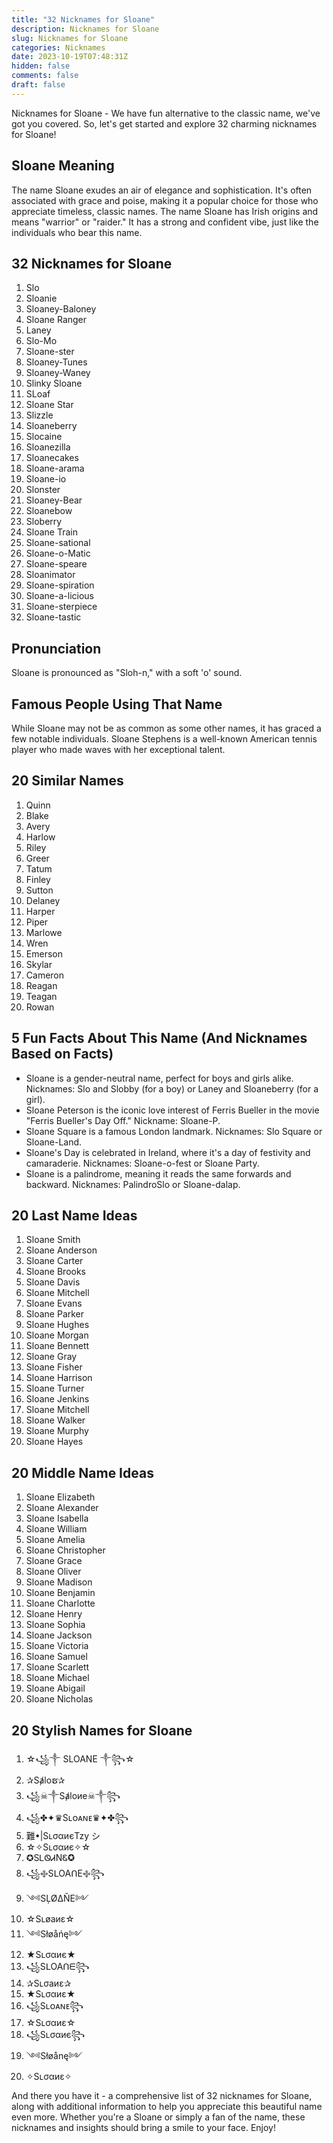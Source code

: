 ```yaml
---
title: "32 Nicknames for Sloane"
description: Nicknames for Sloane
slug: Nicknames for Sloane
categories: Nicknames
date: 2023-10-19T07:48:31Z
hidden: false
comments: false
draft: false
---
```


Nicknames for Sloane - We have fun alternative to the classic name, we've got you covered. So, let's get started and explore 32 charming nicknames for Sloane!

## Sloane Meaning

The name Sloane exudes an air of elegance and sophistication. It's often associated with grace and poise, making it a popular choice for those who appreciate timeless, classic names. The name Sloane has Irish origins and means "warrior" or "raider." It has a strong and confident vibe, just like the individuals who bear this name.

## 32 Nicknames for Sloane

1. Slo
2. Sloanie
3. Sloaney-Baloney
4. Sloane Ranger
5. Laney
6. Slo-Mo
7. Sloane-ster
8. Sloaney-Tunes
9. Sloaney-Waney
10. Slinky Sloane
11. SLoaf
12. Sloane Star
13. Slizzle
14. Sloaneberry
15. Slocaine
16. Sloanezilla
17. Sloanecakes
18. Sloane-arama
19. Sloane-io
20. Slonster
21. Sloaney-Bear
22. Sloanebow
23. Sloberry
24. Sloane Train
25. Sloane-sational
26. Sloane-o-Matic
27. Sloane-speare
28. Sloanimator
29. Sloane-spiration
30. Sloane-a-licious
31. Sloane-sterpiece
32. Sloane-tastic

## Pronunciation

Sloane is pronounced as "Sloh-n," with a soft 'o' sound.

## Famous People Using That Name

While Sloane may not be as common as some other names, it has graced a few notable individuals. Sloane Stephens is a well-known American tennis player who made waves with her exceptional talent.

## 20 Similar Names

1. Quinn
2. Blake
3. Avery
4. Harlow
5. Riley
6. Greer
7. Tatum
8. Finley
9. Sutton
10. Delaney
11. Harper
12. Piper
13. Marlowe
14. Wren
15. Emerson
16. Skylar
17. Cameron
18. Reagan
19. Teagan
20. Rowan

## 5 Fun Facts About This Name (And Nicknames Based on Facts)

- Sloane is a gender-neutral name, perfect for boys and girls alike. Nicknames: Slo and Slobby (for a boy) or Laney and Sloaneberry (for a girl).
- Sloane Peterson is the iconic love interest of Ferris Bueller in the movie "Ferris Bueller's Day Off." Nickname: Sloane-P.
- Sloane Square is a famous London landmark. Nicknames: Slo Square or Sloane-Land.
- Sloane's Day is celebrated in Ireland, where it's a day of festivity and camaraderie. Nicknames: Sloane-o-fest or Sloane Party.
- Sloane is a palindrome, meaning it reads the same forwards and backward. Nicknames: PalindroSlo or Sloane-dalap.

## 20 Last Name Ideas

1. Sloane Smith
2. Sloane Anderson
3. Sloane Carter
4. Sloane Brooks
5. Sloane Davis
6. Sloane Mitchell
7. Sloane Evans
8. Sloane Parker
9. Sloane Hughes
10. Sloane Morgan
11. Sloane Bennett
12. Sloane Gray
13. Sloane Fisher
14. Sloane Harrison
15. Sloane Turner
16. Sloane Jenkins
17. Sloane Mitchell
18. Sloane Walker
19. Sloane Murphy
20. Sloane Hayes

## 20 Middle Name Ideas

1. Sloane Elizabeth
2. Sloane Alexander
3. Sloane Isabella
4. Sloane William
5. Sloane Amelia
6. Sloane Christopher
7. Sloane Grace
8. Sloane Oliver
9. Sloane Madison
10. Sloane Benjamin
11. Sloane Charlotte
12. Sloane Henry
13. Sloane Sophia
14. Sloane Jackson
15. Sloane Victoria
16. Sloane Samuel
17. Sloane Scarlett
18. Sloane Michael
19. Sloane Abigail
20. Sloane Nicholas

## 20 Stylish Names for Sloane

1. ☆꧁༒ SLOANE ༒꧂☆
2. ✰Sⱥloຮ✰
3. ꧁☠︎༒Sⱥloиe☠︎༒꧂
4. ꧁✤✦♛Sʟᴏᴀɴᴇ♛✦✤꧂
5. 難•|SʟσαиєTzу シ︎
6. ☆✧Sʟσαиє✧☆
7. ✪SᏞᏫᏗNᏋ✪
8. ꧁࿇SᒪOAᑎE࿇꧂
9. ༺SĻØΔŇE༻
10. ☆Sʟøaиɛ☆
11. ༺Słøåńę༻
12. ★Sʟσαиє★
13. ꧁SᒪOAᑎᗴ꧂
14. ✰Sʟσaиɛ✰
15. ★Sʟσαиɛ★
16. ꧁Sʟᴏᴀɴᴇ꧂
17. ☆Sʟσαиɛ☆
18. ꧁Sʟσαиє꧂
19. ༺Słøånę༻
20. ✧Sʟσαиɛ✧

And there you have it - a comprehensive list of 32 nicknames for Sloane, along with additional information to help you appreciate this beautiful name even more. Whether you're a Sloane or simply a fan of the name, these nicknames and insights should bring a smile to your face. Enjoy!
